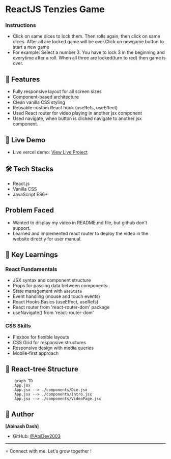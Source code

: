 # ReactJS Tenzies Game

### Instructions
- Click on same dices to lock them. Then rolls again, then click on same dices. After all are locked game will be over.Click on newgame button to start a new game
- For example: Select a number 3. You have to lock 3 in the beginning and everytime after a roll. When all three are locked(turn to red) then game is over. 

## 🚀 Features

- Fully responsive layout for all screen sizes
- Component-based architecture
- Clean vanilla CSS styling
- Reusable custom React hook (useRefs, useEffect)
- Used React router for video playing in another jsx component
- Used navigate, when button is clicked navigate to another jsx component. 

## 🔗 Live Demo

 - Live vercel demo: [View Live Project](https://react-project-tenzies-game.vercel.app/)

## 🛠️ Tech Stacks

- React.js
- Vanilla CSS
- JavaScript ES6+

## Problem Faced
 - Wanted to display my video in README.md file, but github don't support. 
 - Learned and implemented react router to deploy the video in the website directly for user manual. 

## 🎯 Key Learnings

### React Fundamentals
- JSX syntax and component structure
- Props for passing data between components
- State management with `useState`
- Event handling (mouse and touch events)
- React Hooks Basics (useEffect, useRefs)
- React router from 'react-router-dom' package
- useNavigate() from 'react-router-dom'

### CSS Skills
- Flexbox for flexible layouts
- CSS Grid for responsive structures
- Responsive design with media queries
- Mobile-first approach

## 📁 React-tree Structure

```mermaid
    graph TD
    App.jsx
    App.jsx --> ./components/Die.jsx
    App.jsx --> ./components/Intro.jsx
    App.jsx --> ./components/VideoPage.jsx

```

## 👤 Author

**[Abinash Dash]**

- GitHub: [@AbiDev2003](https://github.com/AbiDev2003)
---

⭐ Connect with me. Let's grow together !